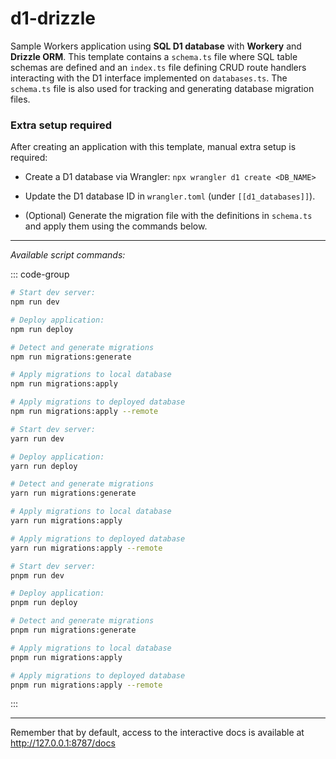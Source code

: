 
# d1-drizzle

Sample Workers application using **SQL D1 database** with **Workery** and **Drizzle ORM**. This template contains a `schema.ts` file where SQL table schemas are defined and an `index.ts` file defining CRUD route handlers interacting with the D1 interface implemented on `databases.ts`. The `schema.ts` file is also used for tracking and generating database migration files.

### Extra setup required

After creating an application with this template, manual extra setup is required:

- Create a D1 database via Wrangler: `npx wrangler d1 create <DB_NAME>`

- Update the D1 database ID in `wrangler.toml` (under `[[d1_databases]]`).

- (Optional) Generate the migration file with the definitions in `schema.ts` and apply them using the commands below. 

---

*Available script commands:*

::: code-group
```sh [npm]
# Start dev server:
npm run dev

# Deploy application:
npm run deploy

# Detect and generate migrations
npm run migrations:generate

# Apply migrations to local database
npm run migrations:apply

# Apply migrations to deployed database
npm run migrations:apply --remote
```
```sh [yarn]
# Start dev server:
yarn run dev

# Deploy application:
yarn run deploy

# Detect and generate migrations
yarn run migrations:generate

# Apply migrations to local database
yarn run migrations:apply

# Apply migrations to deployed database
yarn run migrations:apply --remote
```
```sh [pnpm]
# Start dev server:
pnpm run dev

# Deploy application:
pnpm run deploy

# Detect and generate migrations
pnpm run migrations:generate

# Apply migrations to local database
pnpm run migrations:apply

# Apply migrations to deployed database
pnpm run migrations:apply --remote
```
:::

---

Remember that by default, access to the interactive docs is available at http://127.0.0.1:8787/docs
